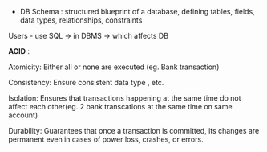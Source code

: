 - DB Schema : structured blueprint of a database, defining tables, fields, data types, relationships, constraints

Users - use SQL -> in DBMS -> which affects DB

**ACID** :

Atomicity: Either all or none are executed (eg. Bank transaction)

Consistency: Ensure consistent data type , etc.

Isolation: Ensures that transactions happening at the same time do not affect each other(eg. 2 bank transcations at the same time on same account)

Durability: Guarantees that once a transaction is committed, its changes are permanent even in cases of power loss, crashes, or errors.
